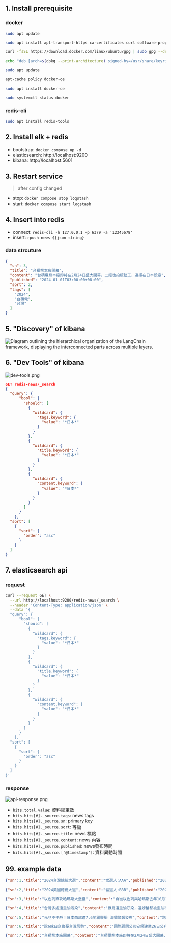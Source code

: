 ## 1. Install prerequisite
### docker
```bash
sudo apt update
```
```bash
sudo apt install apt-transport-https ca-certificates curl software-properties-common
```
```bash
curl -fsSL https://download.docker.com/linux/ubuntu/gpg | sudo gpg --dearmor -o /usr/share/keyrings/docker-archive-keyring.gpg
```
```bash
echo "deb [arch=$(dpkg --print-architecture) signed-by=/usr/share/keyrings/docker-archive-keyring.gpg] https://download.docker.com/linux/ubuntu $(lsb_release -cs) stable" | sudo tee /etc/apt/sources.list.d/docker.list > /dev/null
```
```bash
sudo apt update
```
```bash
apt-cache policy docker-ce
```
```bash
sudo apt install docker-ce
```
```bash
sudo systemctl status docker
```
### redis-cli
```bash
sudo apt install redis-tools
```

## 2. Install elk + redis
+ bootstrap: `docker compose up -d`
+ elasticsearch: http://localhost:9200
+ kibana: http://localhost:5601

## 3. Restart service
> after config changed

+ stop: `docker compose stop logstash`
+ start: `docker compose start logstash`

## 4. Insert into redis
+ connect: `redis-cli -h 127.0.0.1 -p 6379 -a '12345678'`
+ insert: `rpush news ${json string}`

### data strcuture
```json
{
  "sn": 3,
  "title": "台積熊本廠開幕",
  "content": "台積電熊本廠即將在2月24日盛大開幕，二廠也拍板動工，選擇在日本設廠",
  "published": "2024-01-01T03:00:00+08:00",
  "sort": 2,
  "tags": [
    "2024",
    "台積電",
    "台灣"
  ]
}
```
## 5. "Discovery" of kibana
![Diagram outlining the hierarchical organization of the LangChain framework, displaying the interconnected parts across multiple layers.](images/discovery.png "LangChain Architecture Overview")

## 6. "Dev Tools" of kibana
![dev-tools.png](images/dev-tools.png)

```json
GET redis-news/_search
{
  "query": {
      "bool": {
        "should": [
          {
            "wildcard": {
              "tags.keyword": {
                "value": "*日本*"
              }
            }
          },
          {
            "wildcard": {
              "title.keyword": {
                "value": "*日本*"
              }
            }
          },
          {
            "wildcard": {
              "content.keyword": {
                "value": "*日本*"
              }
            }
          }
        ]
      }
    },
  "sort": [
    {
      "sort": {
        "order": "asc"
      }
    }
  ]
}
```

## 7. elasticsearch api
### request
```bash
curl --request GET \
  --url http://localhost:9200/redis-news/_search \
  --header 'Content-Type: application/json' \
  --data '{
  "query": {
      "bool": {
        "should": [
          {
            "wildcard": {
              "tags.keyword": {
                "value": "*日本*"
              }
            }
          },
          {
            "wildcard": {
              "title.keyword": {
                "value": "*日本*"
              }
            }
          },
          {
            "wildcard": {
              "content.keyword": {
                "value": "*日本*"
              }
            }
          }
        ]
      }
    },
  "sort": [
    {
      "sort": {
        "order": "asc"
      }
    }
  ]
}'
```
### response
![api-response.png](images/api-response.png)

+ `hits.total.value`: 資料總筆數
+ `hits.hits[#]._source.tags`: news tags
+ `hits.hits[#]._source.sn`: primary key
+ `hits.hits[#]._source.sort`: 等級
+ `hits.hits[#]._source.title`: news 標點
+ `hits.hits[#]._source.content`: news 內容
+ `hits.hits[#]._source.published`: news發布時間
+ `hits.hits[#]._source.['@timestamp']`: 資料異動時間

## 99. example data
```json
{"sn":1,"title":"2024台灣總統大選","content":"當選人:AAA","published":"2024-02-22T20:23:00+08:00","sort":2,"tags":["總統","2024","台灣"]}
```
```json
{"sn":2,"title":"2024美國總統大選","content":"當選人:BBB","published":"2024-09-20T21:53:00+08:00","sort":4,"tags":["總統","2024","美國"]}
```
```json
{"sn":3,"title":"以色列直攻哈瑪斯大堡壘","content":"自從以色列與哈瑪斯去年10月7日交戰以來，這已是布林肯第5度親自走訪中東。他接著還將前往以色列和卡達。","published":"2021-05-30T03:00:00+08:00","sort":3,"tags":["以色列"]}
```
```json
{"sn":4,"title":"台灣多處遭重油污染","content":"綠島遭重油汙染，連螃蟹都被重油覆蓋全身","published":"2024-01-01T12:00:00+08:00","sort":5,"tags":["2024", "台灣"]}
```
```json
{"sn":5,"title":"元旦不平靜！日本西部遭7.6地震襲擊 海嘯警報發布","content":"路透社、CNN、BBC 報導，根據美國地質調查局（USGS），這起淺層地震震央位在石川縣穴水町東北約 42 公里處，深度僅 10 公里。","published":"2024-01-01T01:00:00+08:00","sort":2,"tags":["2024","日本"]}
```
```json
{"sn":6,"title":"逾6成日企擔憂台灣局勢","content":"國際顧問公司安侯建業26日公布針對日本企業調查「何為經濟安全最重大風險因素」，結果顯示逾6成日企指出「台灣局勢」居冠，其次依序為「中國增強貿易管制」、「美對中貿易管制加劇」。","published":"2024-01-01T02:00:00+08:00","sort":2,"tags":["台積電","日本"]}
```
```json
{"sn":7,"title":"台積熊本廠開幕","content":"台積電熊本廠即將在2月24日盛大開幕，二廠也拍板動工，選擇在日本設廠","published":"2024-01-01T03:00:00+08:00","sort":2,"tags":["台積電","2024","台灣"]}
```